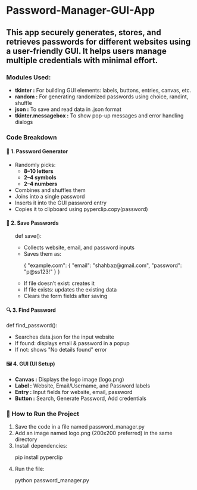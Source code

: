 # Password-Manager-GUI-App
<h2>This app securely generates, stores, and retrieves passwords for different websites using a user-friendly GUI. It helps users manage multiple credentials with minimal effort.</h2>
<h3>Modules Used:</h3>
<ul>
  <li><b>tkinter :</b>	For building GUI elements: labels, buttons, entries, canvas, etc.</li>
  <li><b>random :</b>	For generating randomized passwords using choice, randint, shuffle</li>
  <li><b>json :</b>	To save and read data in .json format</li>
  <li><b>tkinter.messagebox :</b>	To show pop-up messages and error handling dialogs
</li>
</ul>
<h3>Code Breakdown</h3>
<h4>🧪 1. Password Generator</h4>
<ul>
  <li>Randomly picks:
    <ul>
      <li><b>8–10 letters</b></li>
      <li><b>2–4 symbols</b></li>
      <li><b>2–4 numbers</b></li>
    </ul>
  </li>
  <li>Combines and shuffles them</li>
  <li>Joins into a single password</li>
  <li>Inserts it into the GUI password entry</li>
  <li>Copies it to clipboard using pyperclip.copy(password)</li>
</ul>
<h4>💾 2. Save Passwords</h4>
<ul>
  <p>def save():</p>
  <ul>
    <li>Collects website, email, and password inputs</li>
    <li>Saves them as:
      <p>
        {
          "example.com": {
          "email": "shahbaz@gmail.com",
          "password": "p@ss123!"
        }
      }
      </p>
    </li>
    <li>If file doesn’t exist: creates it</li>
    <li>If file exists: updates the existing data</li>
    <li>Clears the form fields after saving</li>
  </ul>
</ul>
<h4>🔍 3. Find Password</h4>
<p>def find_password():</p>
<ul>
  <li>Searches data.json for the input website</li>
  <li>If found: displays email & password in a popup</li>
  <li>If not: shows "No details found" error</li>
</ul>
<h4>🖼 4. GUI (UI Setup)</h4>
<ul>
  <li><b>Canvas :</b>	Displays the logo image (logo.png)</li>
  <li><b>Label :</b>	Website, Email/Username, and Password labels</li>
  <li><b>Entry :</b>	Input fields for website, email, password</li>
  <li><b>Button :</b>	Search, Generate Password, Add credentials</li>
</ul>
<h3>🚀 How to Run the Project</h3>
<ol>
  <li>Save the code in a file named password_manager.py</li>
  <li>Add an image named logo.png (200x200 preferred) in the same directory</li>
  <li>Install dependencies:
    <p>pip install pyperclip</p>
  </li>
  <li>Run the file:
    <p>python password_manager.py</p>
  </li>
</ol>
